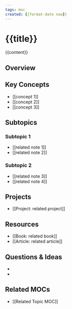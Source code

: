 ```yaml
---
tags: moc
created: {{format-date now}}
---
```


# {{title}}
{{content}}

## Overview
<!-- Brief description of this topic area -->

## Key Concepts
<!-- Main ideas in this topic, with links -->
- [[concept 1]]
- [[concept 2]]
- [[concept 3]]

## Subtopics
<!-- Organized sections of related notes -->

### Subtopic 1
- [[related note 1]]
- [[related note 2]]

### Subtopic 2
- [[related note 3]]
- [[related note 4]]

## Projects
<!-- Related projects -->
- [[Project: related project]]

## Resources
<!-- Books, articles, courses, etc. -->
- [[Book: related book]]
- [[Article: related article]]

## Questions & Ideas
<!-- Open questions and ideas to explore -->
- 
- 

## Related MOCs
<!-- Links to related Maps of Content -->
- [[Related Topic MOC]]
